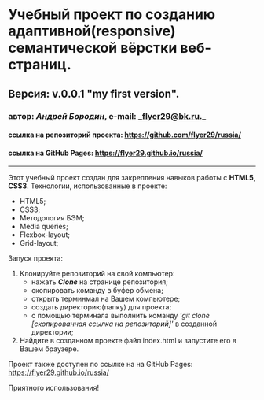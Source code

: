 # Учебный проект по созданию адаптивной(responsive) семантической вёрстки веб-страниц.
## Версия: v.0.0.1 "my first version".
### автор: *Андрей Бородин*, e-mail: _flyer29@bk.ru._
#### ссылка на репозиторий проекта: https://github.com/flyer29/russia/
#### ссылка на GitHub Pages: https://flyer29.github.io/russia/
-------------------------------------------------------

Этот учебный проект создан для закрепления навыков работы с **HTML5**, **CSS3**.
Технологии, использованные в проекте:
+ HTML5;
+ CSS3;
+ Методология БЭМ;
+ Media queries;
+ Flexbox-layout;
+ Grid-layout;

Запуск проекта:
1. Клонируйте репозиторий на свой компьютер:
    * нажать **_Clone_** на странице репозитория;
    * скопировать команду в буфер обмена;
    * открыть терминмал на Вашем компьютере;
    * создать директорию(папку) для проекта;
    * с помощью терминала выполнить команду _'git clone [скопированная ссылка на репозиторий]'_ в созданной директории;
2. Найдите в созданном проекте файл index.html и запустите его в Вашем браузере.

Проект также доступен по ссылке на на GitHub Pages: https://flyer29.github.io/russia/

Приятного использования!
